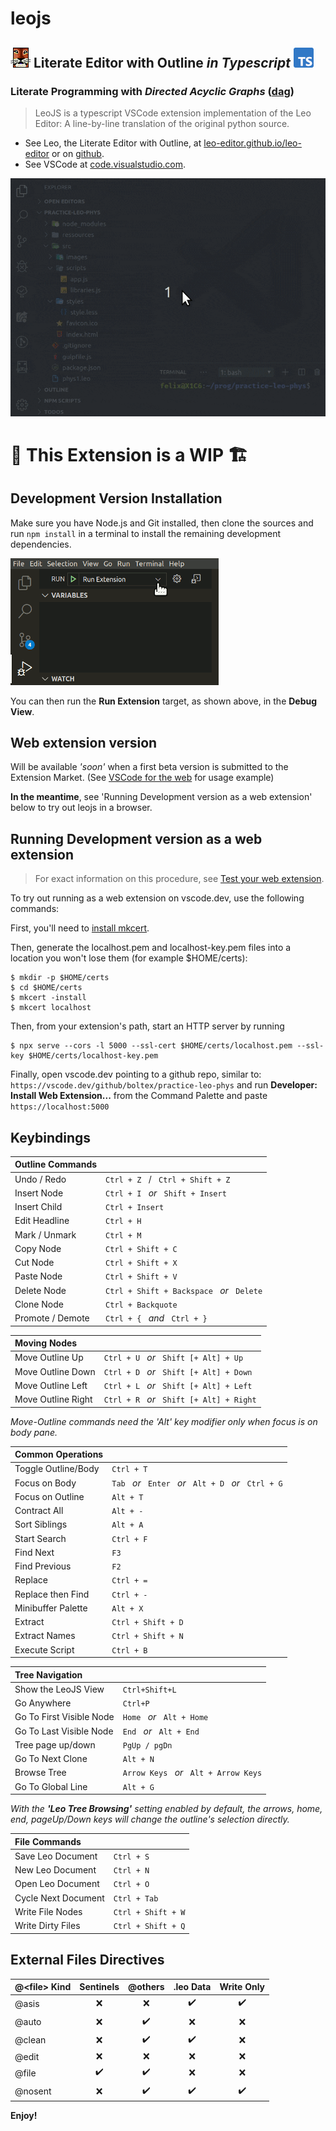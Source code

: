 # leojs

## ![LeoEditor](https://raw.githubusercontent.com/boltex/leojs/master/resources/leoapp.png) Literate Editor with Outline _in Typescript_ ![Typescript](https://raw.githubusercontent.com/boltex/leojs/master/resources/typescript.png)

### Literate Programming with _Directed Acyclic Graphs_ ([dag](https://en.wikipedia.org/wiki/Directed_acyclic_graph))

> LeoJS is a typescript VSCode extension implementation of the Leo Editor: A line-by-line translation of the original python source.

-   See Leo, the Literate Editor with Outline, at [leo-editor.github.io/leo-editor](https://leo-editor.github.io/leo-editor/)
    or on [github](https://github.com/leo-editor/leo-editor).
-   See VSCode at [code.visualstudio.com](https://code.visualstudio.com/).

![Screenshot](https://raw.githubusercontent.com/boltex/leojs/master/resources/animated-screenshot.gif)

# 🚧 This Extension is a WIP 🏗️

## Development Version Installation

Make sure you have Node.js and Git installed, then clone the sources and run `npm install` in a terminal to install the remaining development dependencies.

![run extension](https://raw.githubusercontent.com/boltex/leojs/master/resources/run-extension.png)

You can then run the **Run Extension** target, as shown above, in the **Debug View**.

## Web extension version

Will be available _'soon'_ when a first beta version is submitted to the Extension Market. (See [VSCode for the web](https://code.visualstudio.com/docs/editor/vscode-web#_opening-a-project) for usage example)

**In the meantime**, see 'Running Development version as a web extension' below to try out leojs in a browser.

## Running Development version as a web extension

> For exact information on this procedure, see [Test your web extension](https://code.visualstudio.com/api/extension-guides/web-extensions#test-your-web-extension-in-vscode.dev).

To try out running as a web extension on vscode.dev, use the following commands:

First, you'll need to [install mkcert](https://github.com/FiloSottile/mkcert#installation).

Then, generate the localhost.pem and localhost-key.pem files into a location you won't lose them (for example $HOME/certs):

```
$ mkdir -p $HOME/certs
$ cd $HOME/certs
$ mkcert -install
$ mkcert localhost
```

Then, from your extension's path, start an HTTP server by running

```
$ npx serve --cors -l 5000 --ssl-cert $HOME/certs/localhost.pem --ssl-key $HOME/certs/localhost-key.pem
```

Finally, open vscode.dev pointing to a github repo, similar to: `https://vscode.dev/github/boltex/practice-leo-phys` and run **Developer: Install Web Extension...** from the Command Palette and paste `https://localhost:5000`

## Keybindings

| Outline Commands |                                                                  |
| :--------------- | :--------------------------------------------------------------- |
| Undo / Redo      | `Ctrl + Z` &nbsp;&nbsp;/&nbsp;&nbsp; `Ctrl + Shift + Z`          |
| Insert Node      | `Ctrl + I` &nbsp;&nbsp;_or_&nbsp;&nbsp; `Shift + Insert`         |
| Insert Child     | `Ctrl + Insert`                                                  |
| Edit Headline    | `Ctrl + H`                                                       |
| Mark / Unmark    | `Ctrl + M`                                                       |
| Copy Node        | `Ctrl + Shift + C`                                               |
| Cut Node         | `Ctrl + Shift + X`                                               |
| Paste Node       | `Ctrl + Shift + V`                                               |
| Delete Node      | `Ctrl + Shift + Backspace` &nbsp;&nbsp;_or_&nbsp;&nbsp; `Delete` |
| Clone Node       | `Ctrl + Backquote`                                               |
| Promote / Demote | `Ctrl + {` &nbsp;&nbsp;_and_&nbsp;&nbsp; `Ctrl + }`              |

| Moving Nodes       |                                                                 |
| :----------------- | :-------------------------------------------------------------- |
| Move Outline Up    | `Ctrl + U` &nbsp;&nbsp;_or_&nbsp;&nbsp; `Shift [+ Alt] + Up`    |
| Move Outline Down  | `Ctrl + D` &nbsp;&nbsp;_or_&nbsp;&nbsp; `Shift [+ Alt] + Down`  |
| Move Outline Left  | `Ctrl + L` &nbsp;&nbsp;_or_&nbsp;&nbsp; `Shift [+ Alt] + Left`  |
| Move Outline Right | `Ctrl + R` &nbsp;&nbsp;_or_&nbsp;&nbsp; `Shift [+ Alt] + Right` |

_Move-Outline commands need the 'Alt' key modifier only when focus is on body pane._

| Common Operations   |                                                                                                                           |
| :------------------ | :------------------------------------------------------------------------------------------------------------------------ |
| Toggle Outline/Body | `Ctrl + T`                                                                                                                |
| Focus on Body       | `Tab` &nbsp;&nbsp;_or_&nbsp;&nbsp; `Enter` &nbsp;&nbsp;_or_&nbsp;&nbsp; `Alt + D` &nbsp;&nbsp;_or_&nbsp;&nbsp; `Ctrl + G` |
| Focus on Outline    | `Alt + T`                                                                                                                 |
| Contract All        | `Alt + -`                                                                                                                 |
| Sort Siblings       | `Alt + A`                                                                                                                 |
| Start Search        | `Ctrl + F`                                                                                                                |
| Find Next           | `F3`                                                                                                                      |
| Find Previous       | `F2`                                                                                                                      |
| Replace             | `Ctrl + =`                                                                                                                |
| Replace then Find   | `Ctrl + -`                                                                                                                |
| Minibuffer Palette  | `Alt + X`                                                                                                                 |
| Extract             | `Ctrl + Shift + D`                                                                                                        |
| Extract Names       | `Ctrl + Shift + N`                                                                                                        |
| Execute Script      | `Ctrl + B`                                                                                                                |

| Tree Navigation          |                                                              |
| :----------------------- | :----------------------------------------------------------- |
| Show the LeoJS View      | `Ctrl+Shift+L`                                               |
| Go Anywhere              | `Ctrl+P`                                                     |
| Go To First Visible Node | `Home` &nbsp;&nbsp;_or_&nbsp;&nbsp; `Alt + Home`             |
| Go To Last Visible Node  | `End` &nbsp;&nbsp;_or_&nbsp;&nbsp; `Alt + End`               |
| Tree page up/down        | `PgUp / pgDn`                                                |
| Go To Next Clone         | `Alt + N`                                                    |
| Browse Tree              | `Arrow Keys` &nbsp;&nbsp;_or_&nbsp;&nbsp; `Alt + Arrow Keys` |
| Go To Global Line        | `Alt + G`                                                    |

_With the **'Leo Tree Browsing'** setting enabled by default, the arrows, home, end, pageUp/Down keys will change the outline's selection directly._

| File Commands       |                    |
| :------------------ | :----------------- |
| Save Leo Document   | `Ctrl + S`         |
| New Leo Document    | `Ctrl + N`         |
| Open Leo Document   | `Ctrl + O`         |
| Cycle Next Document | `Ctrl + Tab`       |
| Write File Nodes    | `Ctrl + Shift + W` |
| Write Dirty Files   | `Ctrl + Shift + Q` |

## External Files Directives

| @\<file\> Kind | Sentinels | @others | .leo Data | Write Only |
| :------------- | :-------: | :-----: | :-------: | :--------: |
| @asis          |    ❌     |   ❌    |    ✔️     |     ✔️     |
| @auto          |    ❌     |   ✔️    |    ❌     |     ❌     |
| @clean         |    ❌     |   ✔️    |    ✔️     |     ❌     |
| @edit          |    ❌     |   ❌    |    ❌     |     ❌     |
| @file          |    ✔️     |   ✔️    |    ❌     |     ❌     |
| @nosent        |    ❌     |   ✔️    |    ✔️     |     ✔️     |

**Enjoy!**

